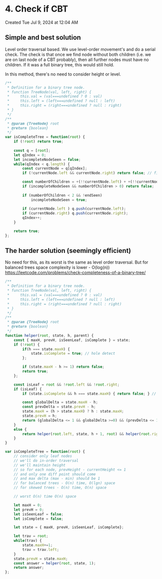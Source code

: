 # 4. Check if CBT
Created Tue Jul 9, 2024 at 12:04 AM

## Simple and best solution
Level order traversal based. We use level-order movement's and do a serial check.
The check is that once we find node without both children (i.e. we are on last node of a CBT probably), then all further nodes must have no children. If it was a full binary tree, this would still hold.

In this method, there's no need to consider height or level.
```js
/**
 * Definition for a binary tree node.
 * function TreeNode(val, left, right) {
 *     this.val = (val===undefined ? 0 : val)
 *     this.left = (left===undefined ? null : left)
 *     this.right = (right===undefined ? null : right)
 * }
 */
/**
 * @param {TreeNode} root
 * @return {boolean}
 */
var isCompleteTree = function(root) {
    if (!root) return true;
    
    const q = [root];
    let qIndex = 0;
    let incompleteNodeSeen = false;
    while(qIndex < q.length) {
        const currentNode = q[qIndex];
        if (!currentNode.left && currentNode.right) return false; // first end is itself a problem

        const numberOfChildren = +(!!currentNode.left) + +(!!currentNode.right);
        if (incompleteNodeSeen && numberOfChildren > 0) return false;
    
        if (numberOfChildren < 2 && !endSeen)
            incompleteNodeSeen = true;
        
        if (currentNode.left ) q.push(currentNode.left);
        if (currentNode.right) q.push(currentNode.right);
        qIndex++;
    }

    return true;
};
```

## The harder solution (seemingly efficient)
No need for this, as its worst is the same as level order traversal. But for balanced trees space complexity is lower - O(log(n))
https://leetcode.com/problems/check-completeness-of-a-binary-tree/
```js
/**
 * Definition for a binary tree node.
 * function TreeNode(val, left, right) {
 *     this.val = (val===undefined ? 0 : val)
 *     this.left = (left===undefined ? null : left)
 *     this.right = (right===undefined ? null : right)
 * }
 */
/**
 * @param {TreeNode} root
 * @return {boolean}
 */
function helper(root, state, h, parent) {
    const { maxH, prevH, isSeenLeaf, isComplete } = state;
    if (!root) {
        if(h === state.maxH) {
            state.isComplete = true; // hole detect
        };

        if (state.maxH - h >= 1) return false;
        return true;
    };

    const isLeaf = root && !root.left && !root.right;
    if (isLeaf) {
        if (state.isComplete && h === state.maxH) { return false; } // a leaf after a hole is a problem

        const globalDelta = state.maxH - h;
        const prevDelta = state.prevH - h;
        state.maxH = (h > state.maxH) ? h : state.maxH;
        state.prevH = h;
        return (globalDelta <= 1 && globalDelta >=0) && (prevDelta <= 1 && prevDelta >=0);
    }
    else {
        return helper(root.left, state, h + 1, root) && helper(root.right, state, h + 1, root);
    }
}

var isCompleteTree = function(root) {
    // consider only leaf nodes
    // we'll do in-order traversal
    // we'll maintain height
    // so for each node, prevHeight - currentHeight <= 1
    // and only one diff point should come
    // and max delta (max - min) should be 1
    // for balanced trees - O(n) time, O(lgn) space
    // for skewed trees - O(n) time, O(n) space

    // worst O(n) time O(n) space

    let maxH = 0;
    let prevH = 0;
    let isSeenLeaf = false;
    let isComplete = false;

    let state = { maxH, prevH, isSeenLeaf, isComplete};

    let trav = root;
    while(trav) {
        state.maxH+=1;
        trav = trav.left;
    }
    state.prevH = state.maxH;
    const answer = helper(root, state, 1);
    return answer;
};
```

